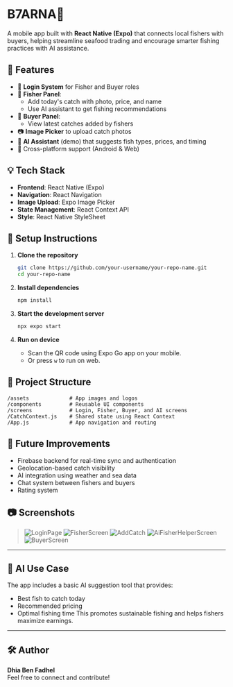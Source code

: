 
# B7ARNA📱

A mobile app built with **React Native (Expo)** that connects local fishers with buyers, helping streamline seafood trading and encourage smarter fishing practices with AI assistance.

## 🌊 Features

- 🔐 **Login System** for Fisher and Buyer roles
- 🎣 **Fisher Panel**:
  - Add today's catch with photo, price, and name
  - Use AI assistant to get fishing recommendations
- 🛒 **Buyer Panel**:
  - View latest catches added by fishers
- 📷 **Image Picker** to upload catch photos
- 🧠 **AI Assistant** (demo) that suggests fish types, prices, and timing
- 📱 Cross-platform support (Android & Web)

## 💡 Tech Stack

- **Frontend**: React Native (Expo)
- **Navigation**: React Navigation
- **Image Upload**: Expo Image Picker
- **State Management**: React Context API
- **Style**: React Native StyleSheet

## 🚀 Setup Instructions

1. **Clone the repository**
   ```bash
   git clone https://github.com/your-username/your-repo-name.git
   cd your-repo-name
   ```

2. **Install dependencies**
   ```bash
   npm install
   ```

3. **Start the development server**
   ```bash
   npx expo start
   ```

4. **Run on device**
   - Scan the QR code using Expo Go app on your mobile.
   - Or press `w` to run on web.

## 📂 Project Structure

```
/assets             # App images and logos
/components         # Reusable UI components
/screens            # Login, Fisher, Buyer, and AI screens
/CatchContext.js    # Shared state using React Context
/App.js             # App navigation and routing
```

## 🔮 Future Improvements

- Firebase backend for real-time sync and authentication
- Geolocation-based catch visibility
- AI integration using weather and sea data
- Chat system between fishers and buyers
- Rating system

## 📷 Screenshots

>![LoginPage](assets/image.png) 
> ![FisherScreen](assets/image-1.png)
>![AddCatch](assets/image-2.png)
>![AiFisherHelperScreen](assets/image-3.png)
>![BuyerScreen](assets/image-4.png)

---

## 🧠 AI Use Case

The app includes a basic AI suggestion tool that provides:
- Best fish to catch today
- Recommended pricing
- Optimal fishing time
This promotes sustainable fishing and helps fishers maximize earnings.

---

## 🛠️ Author

**Dhia Ben Fadhel**  
Feel free to connect and contribute!
